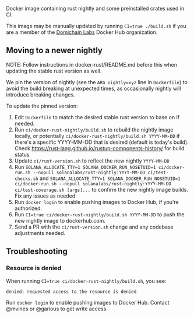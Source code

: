 Docker image containing rust nightly and some preinstalled crates used in CI.

This image may be manually updated by running `CI=true ./build.sh` if you are a member
of the [Domichain Labs](https://hub.docker.com/u/solanalabs/) Docker Hub
organization.

## Moving to a newer nightly

NOTE: Follow instructions in docker-rust/README.md before this when updating the stable
rust version as well.

We pin the version of nightly (see the `ARG nightly=xyz` line in `Dockerfile`)
to avoid the build breaking at unexpected times, as occasionally nightly will
introduce breaking changes.

To update the pinned version:
1. Edit `Dockerfile` to match the desired stable rust version to base on if needed.
1. Run `ci/docker-rust-nightly/build.sh` to rebuild the nightly image locally,
   or potentially `ci/docker-rust-nightly/build.sh YYYY-MM-DD` if there's a
   specific YYYY-MM-DD that is desired (default is today's build).
   Check https://rust-lang.github.io/rustup-components-history/ for build
   status
1. Update `ci/rust-version.sh` to reflect the new nightly `YYYY-MM-DD`
1. Run `SOLANA_ALLOCATE_TTY=1 SOLANA_DOCKER_RUN_NOSETUID=1 ci/docker-run.sh --nopull solanalabs/rust-nightly:YYYY-MM-DD ci/test-checks.sh`
   and `SOLANA_ALLOCATE_TTY=1 SOLANA_DOCKER_RUN_NOSETUID=1 ci/docker-run.sh --nopull solanalabs/rust-nightly:YYYY-MM-DD ci/test-coverage.sh [args]...`
   to confirm the new nightly image builds.  Fix any issues as needed
1. Run `docker login` to enable pushing images to Docker Hub, if you're authorized.
1. Run `CI=true ci/docker-rust-nightly/build.sh YYYY-MM-DD` to push the new nightly image to dockerhub.com.
1. Send a PR with the `ci/rust-version.sh` change and any codebase adjustments needed.

## Troubleshooting

### Resource is denied

When running `CI=true ci/docker-rust-nightly/build.sh`, you see:

```
denied: requested access to the resource is denied
```

Run `docker login` to enable pushing images to Docker Hub. Contact @mvines or @garious
to get write access.
